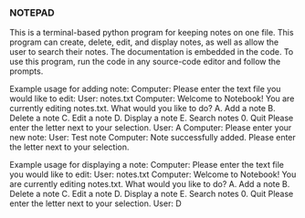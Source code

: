 ### **NOTEPAD** <br>
This is a terminal-based python program for keeping notes on one file. This program can create, delete, edit, and display notes, as well as allow the user to search their notes.
The documentation is embedded in the code.
To use this program, run the code in any source-code editor and follow the prompts. 

Example usage for adding note:
    Computer: Please enter the text file you would like to edit:
    User: notes.txt
    Computer: Welcome to Notebook! You are currently editing notes.txt. What would you like to do?
        A. Add a note
        B. Delete a note
        C. Edit a note
        D. Display a note
        E. Search notes
        0. Quit
        Please enter the letter next to your selection.
    User: A
    Computer: Please enter your new note: 
    User: Test note
    Computer: Note successfully added. 
        Please enter the letter next to your selection.

Example usage for displaying a note:
    Computer: Please enter the text file you would like to edit:
    User: notes.txt
    Computer: Welcome to Notebook! You are currently editing notes.txt. What would you like to do?
        A. Add a note
        B. Delete a note
        C. Edit a note
        D. Display a note
        E. Search notes
        0. Quit
        Please enter the letter next to your selection.
    User: D
